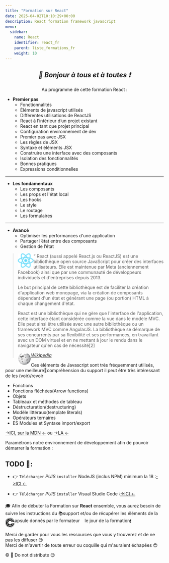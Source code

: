 ```yaml
---
title: "Formation sur React"
date: 2025-04-02T10:10:29+00:00
description: React formation framework javascript
menu:
  sidebar:
    name: React
    identifier: react_fr
    parent: liste_formations_fr
    weight: 10
---
```

*<center>:loudspeaker: Bonjour à tous et à toutes :heavy_exclamation_mark:</center>*
---

<div class="d-sm-block alert alert-info " > <center>
<i class="fas fa-info-circle " style="color: blue;"></i> Au programme de cette formation <i class="fa-brands fa-react fa-2xl"></i> React : </center>
<span class="text-left">

- **Premier pas**
  - Fonctionnalités
  - Éléments de javascript utilisés
  - Différentes utilisations de ReactJS
  - React à l’intérieur d’un projet existant
  - React en tant que projet principal
  - Configuration environnement de dev
  - Premier pas avec JSX
  - Les règles de JSX
  - Syntaxe et éléments JSX
  - Construire une interface avec des composants
  - Isolation des fonctionnalités
  - Bonnes pratiques
  - Expressions conditionnelles
---
- **Les fondamentaux**
  - Les composants 
  - Les props et l'état local 
  - Les hooks 
  - Le style
  - Le routage
  - Les formulaires
---
- **Avancé**
  - Optimiser les performances d'une application 
  - Partager l’état entre des composants
  - Gestion de l’état 

</div>

> <img style="float:left; vertical-align: middle;margin-right:0px!important;width:50px" src="react_30-1.png" alt="">“ React (aussi appelé React.js ou ReactJS) est une bibliothèque open source JavaScript pour créer des interfaces utilisateurs. Elle est maintenue par Meta (anciennement Facebook) ainsi que par une communauté de développeurs individuels et d'entreprises depuis 2013.
>
>Le but principal de cette bibliothèque est de faciliter la création d'application web monopage, via la création de composants dépendant d'un état et générant une page (ou portion) HTML à chaque changement d'état.
>
>React est une bibliothèque qui ne gère que l'interface de l'application, cette interface étant considérée comme la vue dans le modèle MVC. Elle peut ainsi être utilisée avec une autre bibliothèque ou un framework MVC comme AngularJS. La bibliothèque se démarque de ses concurrents par sa flexibilité et ses performances, en travaillant avec un DOM virtuel et en ne mettant à jour le rendu dans le navigateur qu'en cas de nécessité[2]
>
> <cite>[ <img style="float:left; margin: 1px; " height="40px" src="/files/images/wikipedia.png"> Wikipedia <i class="fas fa-external-link-alt"></i>](https://fr.wikipedia.org/wiki/Python_(langage) "Définition à lire pour bien comprendre")</cite>


Ces éléments de Javascript sont très fréquemment utilisés, pour une meilleurecompréhension du support il peut être très intéressant de les (voir)/revoir

- Fonctions
- Fonctions fléchées(Arrow functions)
- Objets
- Tableaux et méthodes de tableau
- Déstructuration(destructuring)
- Modèle littéraux(template literals)
- Opérateurs ternaires
- ES Modules et Syntaxe import/export


[->ICI, sur la MDN <i class="fas fa-external-link-alt"></i><-](https://developer.mozilla.org/fr/docs/Web/JavaScript/Guide/Functions) ou [->LA <i class="fas fa-external-link-alt"></i><-](https://www.taniarascia.com/es6-syntax-and-feature-overview/ 
)

Paramétrons notre environnement de développement afin de pouvoir démarrer la formation : 
## TODO  :roller_coaster:: 
- :point_right: `Télécharger` *PUIS* `installer` NodeJS (inclus NPM) minimum la 18  :[->ICI <i class="fas fa-external-link-alt"></i><-](https://nodejs.org/fr/download/prebuilt-installer)

- :point_right: `Télécharger` *PUIS* `installer`  Visual Studio Code :[->ICI <i class="fas fa-external-link-alt"></i><-](https://code.visualstudio.com/)


<div class="d-sm-block  alert alert-success  text-left" role="alert">

:mortar_board: Afin de débuter la Formation sur **<i class="fa-brands fa-react fa-2xl"></i>React** ensemble, vous aurez besoin de suivre les instructions du :books:support et/ou de récupérer les éléments de la <span style='display:FLEX;margin:0'> <img style="vertical-align: bottom;" src="/images/icones/w30/capsule_30.png" alt="C">apsule donnés par le formateur &nbsp; <i class="fas fa-chalkboard-teacher"></i> &nbsp; le jour de la formation :exclamation:

</div>

Merci de garder pour vous les ressources que vous y trouverez et de ne pas les diffuser :smirk:  
Merci de m'avertir de toute erreur ou coquille qui m'auraient échapées :heart_eyes:

:copyright: :no_entry_sign: Do not distribute    :relieved: